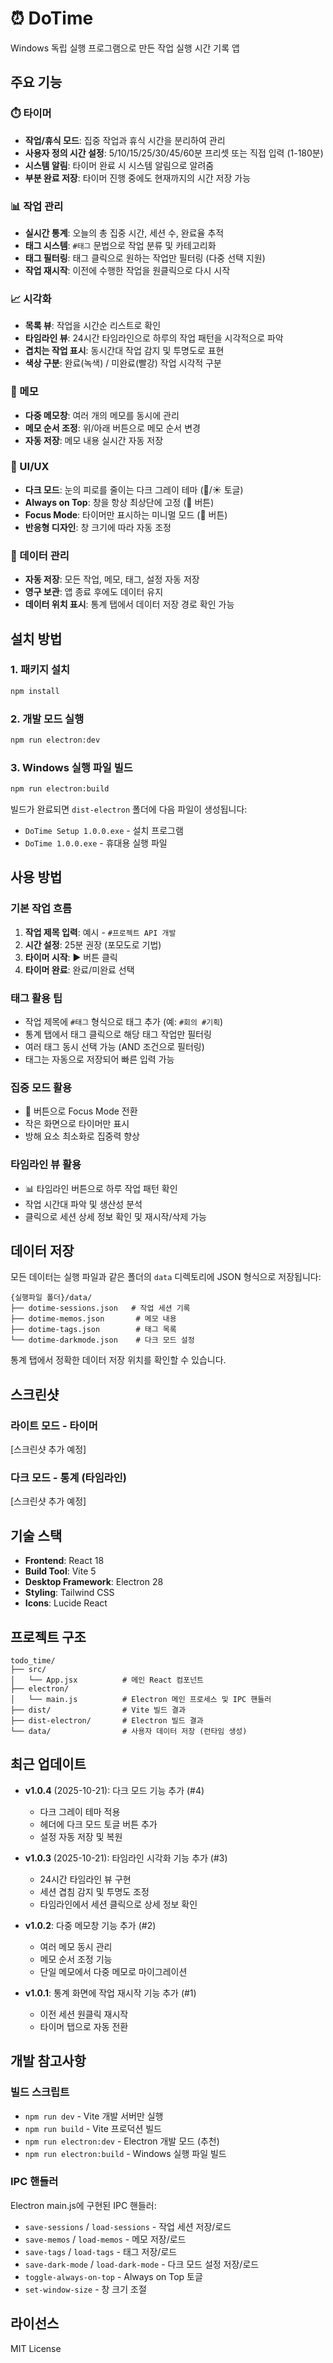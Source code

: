 # ⏰ DoTime

Windows 독립 실행 프로그램으로 만든 작업 실행 시간 기록 앱

## 주요 기능

### ⏱️ 타이머
- **작업/휴식 모드**: 집중 작업과 휴식 시간을 분리하여 관리
- **사용자 정의 시간 설정**: 5/10/15/25/30/45/60분 프리셋 또는 직접 입력 (1-180분)
- **시스템 알림**: 타이머 완료 시 시스템 알림으로 알려줌
- **부분 완료 저장**: 타이머 진행 중에도 현재까지의 시간 저장 가능

### 📊 작업 관리
- **실시간 통계**: 오늘의 총 집중 시간, 세션 수, 완료율 추적
- **태그 시스템**: `#태그` 문법으로 작업 분류 및 카테고리화
- **태그 필터링**: 태그 클릭으로 원하는 작업만 필터링 (다중 선택 지원)
- **작업 재시작**: 이전에 수행한 작업을 원클릭으로 다시 시작

### 📈 시각화
- **목록 뷰**: 작업을 시간순 리스트로 확인
- **타임라인 뷰**: 24시간 타임라인으로 하루의 작업 패턴을 시각적으로 파악
- **겹치는 작업 표시**: 동시간대 작업 감지 및 투명도로 표현
- **색상 구분**: 완료(녹색) / 미완료(빨강) 작업 시각적 구분

### 📝 메모
- **다중 메모창**: 여러 개의 메모를 동시에 관리
- **메모 순서 조정**: 위/아래 버튼으로 메모 순서 변경
- **자동 저장**: 메모 내용 실시간 자동 저장

### 🎨 UI/UX
- **다크 모드**: 눈의 피로를 줄이는 다크 그레이 테마 (🌙/☀️ 토글)
- **Always on Top**: 창을 항상 최상단에 고정 (📌 버튼)
- **Focus Mode**: 타이머만 표시하는 미니멀 모드 (🎯 버튼)
- **반응형 디자인**: 창 크기에 따라 자동 조정

### 💾 데이터 관리
- **자동 저장**: 모든 작업, 메모, 태그, 설정 자동 저장
- **영구 보관**: 앱 종료 후에도 데이터 유지
- **데이터 위치 표시**: 통계 탭에서 데이터 저장 경로 확인 가능

## 설치 방법

### 1. 패키지 설치
```bash
npm install
```

### 2. 개발 모드 실행
```bash
npm run electron:dev
```

### 3. Windows 실행 파일 빌드
```bash
npm run electron:build
```

빌드가 완료되면 `dist-electron` 폴더에 다음 파일이 생성됩니다:
- `DoTime Setup 1.0.0.exe` - 설치 프로그램
- `DoTime 1.0.0.exe` - 휴대용 실행 파일

## 사용 방법

### 기본 작업 흐름
1. **작업 제목 입력**: 예시 - `#프로젝트 API 개발`
2. **시간 설정**: 25분 권장 (포모도로 기법)
3. **타이머 시작**: ▶️ 버튼 클릭
4. **타이머 완료**: 완료/미완료 선택

### 태그 활용 팁
- 작업 제목에 `#태그` 형식으로 태그 추가 (예: `#회의 #기획`)
- 통계 탭에서 태그 클릭으로 해당 태그 작업만 필터링
- 여러 태그 동시 선택 가능 (AND 조건으로 필터링)
- 태그는 자동으로 저장되어 빠른 입력 가능

### 집중 모드 활용
- 🎯 버튼으로 Focus Mode 전환
- 작은 화면으로 타이머만 표시
- 방해 요소 최소화로 집중력 향상

### 타임라인 뷰 활용
- 📊 타임라인 버튼으로 하루 작업 패턴 확인
- 작업 시간대 파악 및 생산성 분석
- 클릭으로 세션 상세 정보 확인 및 재시작/삭제 가능

## 데이터 저장

모든 데이터는 실행 파일과 같은 폴더의 `data` 디렉토리에 JSON 형식으로 저장됩니다:

```
{실행파일 폴더}/data/
├── dotime-sessions.json   # 작업 세션 기록
├── dotime-memos.json       # 메모 내용
├── dotime-tags.json        # 태그 목록
└── dotime-darkmode.json    # 다크 모드 설정
```

통계 탭에서 정확한 데이터 저장 위치를 확인할 수 있습니다.

## 스크린샷

### 라이트 모드 - 타이머
[스크린샷 추가 예정]

### 다크 모드 - 통계 (타임라인)
[스크린샷 추가 예정]

## 기술 스택

- **Frontend**: React 18
- **Build Tool**: Vite 5
- **Desktop Framework**: Electron 28
- **Styling**: Tailwind CSS
- **Icons**: Lucide React

## 프로젝트 구조

```
todo_time/
├── src/
│   └── App.jsx          # 메인 React 컴포넌트
├── electron/
│   └── main.js          # Electron 메인 프로세스 및 IPC 핸들러
├── dist/                # Vite 빌드 결과
├── dist-electron/       # Electron 빌드 결과
└── data/                # 사용자 데이터 저장 (런타임 생성)
```

## 최근 업데이트

- **v1.0.4** (2025-10-21): 다크 모드 기능 추가 (#4)
  - 다크 그레이 테마 적용
  - 헤더에 다크 모드 토글 버튼 추가
  - 설정 자동 저장 및 복원

- **v1.0.3** (2025-10-21): 타임라인 시각화 기능 추가 (#3)
  - 24시간 타임라인 뷰 구현
  - 세션 겹침 감지 및 투명도 조정
  - 타임라인에서 세션 클릭으로 상세 정보 확인

- **v1.0.2**: 다중 메모창 기능 추가 (#2)
  - 여러 메모 동시 관리
  - 메모 순서 조정 기능
  - 단일 메모에서 다중 메모로 마이그레이션

- **v1.0.1**: 통계 화면에 작업 재시작 기능 추가 (#1)
  - 이전 세션 원클릭 재시작
  - 타이머 탭으로 자동 전환

## 개발 참고사항

### 빌드 스크립트
- `npm run dev` - Vite 개발 서버만 실행
- `npm run build` - Vite 프로덕션 빌드
- `npm run electron:dev` - Electron 개발 모드 (추천)
- `npm run electron:build` - Windows 실행 파일 빌드

### IPC 핸들러
Electron main.js에 구현된 IPC 핸들러:
- `save-sessions` / `load-sessions` - 작업 세션 저장/로드
- `save-memos` / `load-memos` - 메모 저장/로드
- `save-tags` / `load-tags` - 태그 저장/로드
- `save-dark-mode` / `load-dark-mode` - 다크 모드 설정 저장/로드
- `toggle-always-on-top` - Always on Top 토글
- `set-window-size` - 창 크기 조절

## 라이선스

MIT License

